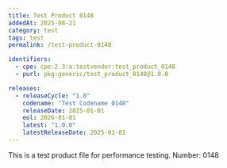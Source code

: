 ```yaml
---
title: Test Product 0148
addedAt: 2025-08-21
category: test
tags: test
permalink: /test-product-0148

identifiers:
  - cpe: cpe:2.3:a:testvendor:test_product_0148
  - purl: pkg:generic/test_product_0148@1.0.0

releases:
  - releaseCycle: "1.0"
    codename: "Test Codename 0148"
    releaseDate: 2025-01-01
    eol: 2026-01-01
    latest: "1.0.0"
    latestReleaseDate: 2025-01-01
---
```


This is a test product file for performance testing. Number: 0148

